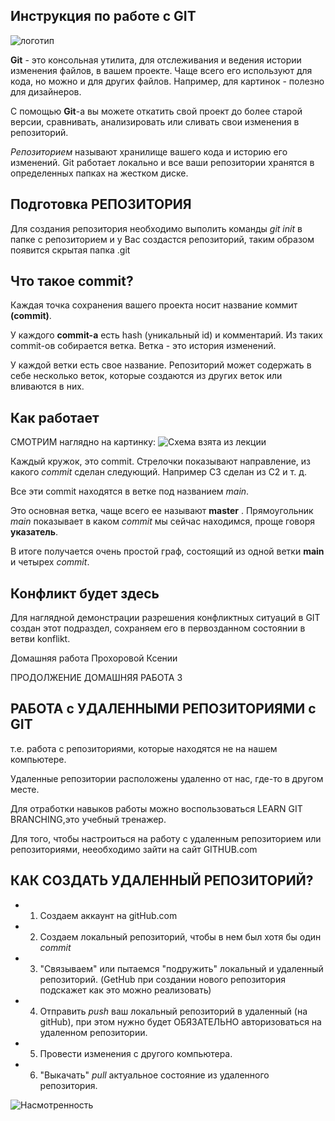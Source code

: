 ## Инструкция по работе с GIT

![логотип](icon.jpg)

**Git** - это консольная утилита, для отслеживания и ведения истории изменения файлов, в вашем проекте. Чаще всего его используют для кода, но можно и для других файлов. Например, для картинок - полезно для дизайнеров.

С помощью **Git**-a вы можете откатить свой проект до более старой версии, сравнивать, анализировать или сливать свои изменения в репозиторий.

 *Репозиторием*  называют хранилище вашего кода и историю его изменений. Git работает локально и все ваши репозитории хранятся в определенных папках на жестком диске.

## Подготовка РЕПОЗИТОРИЯ

 Для создания репозитория необходимо выполить команды *git init* в папке с репозиторием и у Вас создастся репозиторий, таким образом появится скрытая папка .git 



## Что такое commit?

Каждая точка сохранения вашего проекта носит название коммит **(commit)**. 

У каждого **commit-a** есть hash (уникальный id) и комментарий. Из таких commit-ов собирается ветка. Ветка - это история изменений. 

У каждой ветки есть свое название. Репозиторий может содержать в себе несколько веток, которые создаются из других веток или вливаются в них.

## Как работает
СМОТРИМ наглядно на картинку:
![Схема взята из лекции](shema.jpg)

 Каждый кружок, это commit. Стрелочки показывают направление, из какого *commit* сделан следующий. Например C3 сделан из С2 и т. д. 
 
 Все эти commit находятся в ветке под названием *main*. 
 
 Это основная ветка, чаще всего ее называют **master** . Прямоугольник *main* показывает в каком *commit* мы сейчас находимся, проще говоря **указатель**.


В итоге получается очень простой граф, состоящий из одной ветки **main** и четырех *commit*. 

## Конфликт будет здесь
Для наглядной демонстрации разрешения конфликтных ситуаций в GIT создан этот подраздел, сохраняем его в первозданном состоянии в ветви konflikt.



Домашняя работа Прохоровой Ксении

ПРОДОЛЖЕНИЕ 
ДОМАШНЯЯ РАБОТА 3
 ## РАБОТА с УДАЛЕННЫМИ РЕПОЗИТОРИЯМИ с GIT

 т.е. работа с репозиториями, которые находятся не на нашем компьютере.

 Удаленные репозитории расположены удаленно от нас, где-то в другом месте.

 Для отработки навыков работы можно воспользоваться LEARN GIT BRANCHING,это учебный тренажер.

 Для того, чтобы настроиться на работу с удаленным репозиторием или репозиториями, нееобходимо зайти на сайт GITHUB.com

 ## КАК СОЗДАТЬ УДАЛЕННЫЙ РЕПОЗИТОРИЙ?

 * 1. Создаем аккаунт на gitHub.com
 * 2. Создаем локальный репозиторий, чтобы в нем был хотя бы один *commit*
 * 3. "Связываем" или пытаемся "подружить" локальный и удаленный репозиторий.
  (GetHub при создании нового репозитория подскажет как это можно реализовать)
  * 4. Отправить *push* ваш локальный репозиторий в удаленный (на gitHub), при этом нужно будет ОБЯЗАТЕЛЬНО авторизоваться на удаленном репозитории.
  * 5. Провести изменения с другого компьютера.
  * 6. "Выкачать" *pull* актуальное состояние из удаленного репозитория.

  ![Насмотренность](github.jpg)
  
  
  




